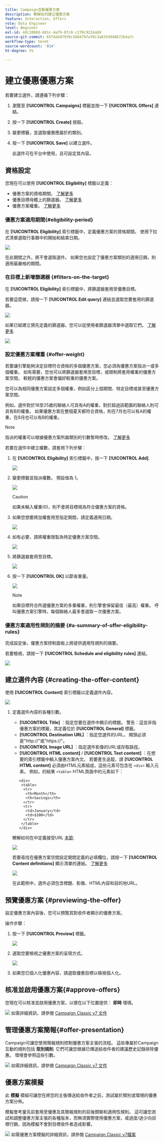 ```yaml
---
title: Campaign互動優惠方案
description: 瞭解如何建立優惠方案
feature: Interaction, Offers
role: Data Engineer
level: Beginner
exl-id: 4dc2008d-681c-4a79-8fc8-c270c9224ab9
source-git-commit: 65f4da979f0c5884797af0c3a835d948672b4a7c
workflow-type: tm+mt
source-wordcount: '914'
ht-degree: 5%

---
```


# 建立優惠優惠方案

若要建立選件，請遵循下列步驟：

1. 瀏覽至 **[!UICONTROL Campaigns]** 標籤並按一下 **[!UICONTROL Offers]** 連結。

1. 按一下 **[!UICONTROL Create]** 按鈕。

1. 變更標籤，並選取優惠應屬於的類別。

1. 按一下 **[!UICONTROL Save]** 以建立選件。

   此選件可在平台中使用，且可設定其內容。

## 資格設定

您現在可以使用 **[!UICONTROL Eligibility]** 標籤以定義：

* 優惠方案的資格期間。 [了解更多](#eligibility-period)
* 優惠目標母體上的篩選器。 [了解更多](#filters-on-the-target)
* 優惠方案權重。 [了解更多](#offer-weight)

### 優惠方案適用期間{#eligibility-period}

在 **[!UICONTROL Eligibility]** 索引標籤中，定義優惠方案的資格期間。 使用下拉式清單選取行事曆中的開始和結束日期。

![](assets/offer_eligibility_create_002.png)

在此期間之外，將不會選取選件。 如果您也設定了優惠方案類別的適用日期，則適用最嚴格的期間。

### 在目標上新增篩選器 {#filters-on-the-target}

在 **[!UICONTROL Eligibility]** 索引標籤中，將篩選器套用至優惠目標。

若要這麼做，請按一下 **[!UICONTROL Edit query]** 連結並選取您要套用的篩選器。

![](assets/offer_eligibility_create_003.png)

如果已經建立預先定義的篩選器，您可以從使用者篩選器清單中選取它們。 [了解更多](interaction-predefined-filters.md)

![](assets/offer_eligibility_create_004.png)

### 設定優惠方案權重 {#offer-weight}

若要讓引擎能夠決定目標符合資格的多個優惠方案，您必須為優惠方案指派一或多個權重。 如有需要，您也可以將篩選器套用至目標，或限制將套用權重的優惠方案空間。 較輕的優惠方案會偏好較重的優惠方案。

您可以為相同優惠方案設定多個權重，例如區分上個期間、特定目標或甚至優惠方案空間。

例如，選件對於18至25歲的聯絡人可具有A的權重，對於超過該範圍的聯絡人則可具有B的權重。 如果優惠方案在整個夏天都符合資格，則在7月也可以有A的權重，在8月也可以有B的權重。

>[!NOTE]
>
>指派的權重可以根據優惠方案所屬類別的引數暫時修改。 [了解更多](interaction-offer-catalog.md#creating-offer-categories)

若要在選件中建立權數，請套用下列步驟：

1. 在 **[!UICONTROL Eligibility]** 索引標籤中，按一下 **[!UICONTROL Add]**.

   ![](assets/offer_weight_create_001.png)

1. 變更標籤並指派權數。 預設值為 1。

   ![](assets/offer_weight_create_006.png)

   >[!CAUTION]
   >
   >如果未輸入權重(0)，則不會將目標視為符合優惠方案的資格。

1. 如果您想要將加權套用至指定期間，請定義適用日期。

   ![](assets/offer_weight_create_002.png)

1. 如有必要，請將權重限製為特定優惠方案空間。

   ![](assets/offer_weight_create_003.png)

1. 將篩選器套用至目標。

   ![](assets/offer_weight_create_004.png)

1. 按一下 **[!UICONTROL OK]** 以節省重量。

   ![](assets/offer_weight_create_005.png)

   >[!NOTE]
   >
   >如果目標符合所選優惠方案的多重權重，則引擎會保留最佳（最高）權重。 呼叫優惠方案引擎時，每個聯絡人最多會選取一次優惠方案。

### 優惠方案適用性規則的摘要 {#a-summary-of-offer-eligibility-rules}

完成設定後，優惠方案控制面板上將提供適用性規則的摘要。

若要檢視，請按一下 **[!UICONTROL Schedule and eligibility rules]** 連結。

![](assets/offer_eligibility_create_005.png)

## 建立選件內容 {#creating-the-offer-content}

使用 **[!UICONTROL Content]** 索引標籤以定義選件內容。

![](assets/offer_content_create_001.png)

1. 定義選件內容的各種引數。

   * **[!UICONTROL Title]** ：指定您要在選件中顯示的標題。 警告：這並非指優惠方案的標籤，其定義位於 **[!UICONTROL General]** 標籤。
   * **[!UICONTROL Destination URL]** ：指定您選件的URL。 開頭必須是&quot;http://&quot;或&quot;https://&quot;。
   * **[!UICONTROL Image URL]** ：指定選件影像的URL或存取路徑。
   * **[!UICONTROL HTML content]** / **[!UICONTROL Text content]** ：在想要的索引標籤中輸入優惠方案內文。 若要產生追蹤，請 **[!UICONTROL HTML content]** 必須由HTML元素組成，這些元素可包含在 `<div>` 輸入元素。 例如，的結果 `<table>` HTML頁面中的元素如下：

   ```
      <div> 
       <table>
        <tr>
         <th>Month</th>
         <th>Savings</th>   
        </tr>   
        <tr>    
         <td>January</td>
         <td>$100</td>   
        </tr> 
       </table> 
      </div>
   ```

   瞭解如何在中定義接受URL [本節](interaction-offer-spaces.md#configuring-the-status-when-the-proposition-is-accepted).

   ![](assets/offer_content_create_002.png)

   若要尋找在優惠方案空間設定期間定義的必填欄位，請按一下 **[!UICONTROL Content definitions]** 顯示清單的連結。 [了解更多](interaction-offer-spaces.md)

   ![](assets/offer_content_create_003.png)

   在此範例中，選件必須包含標題、影像、HTML內容和目的地URL。

## 預覽優惠方案 {#previewing-the-offer}

設定優惠方案內容後，您可以預覽其對收件者顯示的優惠方案。

操作步驟：

1. 按一下 **[!UICONTROL Preview]** 標籤。

   ![](assets/offer_preview_create_001.png)

1. 選取您要檢視之優惠方案的呈現方式。

   ![](assets/offer_preview_create_002.png)

1. 如果您已個人化優惠內容，請選取優惠目標以檢視個人化。

<!--

## Create a hypothesis on an offer {#creating-a-hypothesis-on-an-offer}

You can create hypotheses on your offer propositions. This lets you determine the impact of your offers on purchases carried out for the product concerned.

>[!NOTE]
>
>These hypotheses are carried out via Response Manager. Please check your license agreement.

Hypotheses carried out on an offer proposition are referenced in their **[!UICONTROL Measure]** tab.

Creating hypotheses is detailed in [this page](../../campaign/using/about-response-manager.md).

-->

## 核准並啟用優惠方案{#approve-offers}

您現在可以核准並啟用優惠方案，以便在以下位置提供： **即時** 環境。

![](../assets/do-not-localize/book.png) 如需詳細資訊，請參閱 [Campaign Classic v7 文件](https://experienceleague.adobe.com/docs/campaign-classic/using/managing-offers/managing-an-offer-catalog/approving-and-activating-an-offer.html#approving-offer-content)

## 管理優惠方案簡報{#offer-presentation}

Campaign可讓您使用簡報規則控制優惠方案主張的流程。 這些專屬於Campaign互動的規則包括 **型別規則**. 它們可讓您根據已傳送給收件者的建議歷史記錄排除優惠。 環境會參照這些引數。

![](../assets/do-not-localize/book.png) 如需詳細資訊，請參閱 [Campaign Classic v7 文件](https://experienceleague.adobe.com/docs/campaign-classic/using/managing-offers/managing-an-offer-catalog/managing-offer-presentation.html#managing-offers)

## 優惠方案模擬

此 **模擬** 模組可讓您在將您的主張傳送給收件者之前，測試屬於類別或環境的優惠方案分佈。

模擬會考量先前套用至優惠及其簡報規則的前後關聯和適用性規則。 這可讓您測試和調整優惠方案主張的各種版本，而無須實際使用優惠方案，或過度/過少向目標行銷，因為模擬不會對目標收件者造成影響。

![](../assets/do-not-localize/book.png) 如需優惠方案模擬的詳細資訊，請參閱 [Campaign Classic v7檔案](https://experienceleague.adobe.com/docs/campaign-classic/using/managing-offers/simulating-offers/about-offers-simulation.html)
